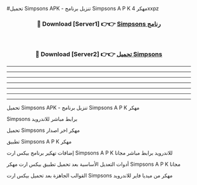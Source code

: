 #تحميل Simpsons  APK - تنزيل برنامج Simpsons  A P K مهكر 4xxpz 



<div align="center">
<h3>🔴 Download [Server1] 👉👉 <a href="https://apkdownload10.web.app/?title=Simpsons ">Simpsons  رنامج</a></h3><br>

<h3>🔴 Download [Server2] 👉👉 <a href="https://apkdownload10.web.app/?title=Simpsons ">تحميل Simpsons  </a></h3>
</div>


----------------------------------------------------------

----------------------------------------------------------

----------------------------------------------------------

----------------------------------------------------------

----------------------------------------------------------

----------------------------------------------------------

----------------------------------------------------------

تحميل Simpsons  APK - تنزيل برنامج Simpsons  A P K مهكر

Simpsons  برابط مباشر للاندرويد

تحميل Simpsons  مهكر اخر اصدار

تطبيق Simpsons  A P K مهكر

إضافات تهكير برنامج بيكس ارت Simpsons  A P K للاندرويد برابط مباشر مجانا

أدوات التعديل الأساسية بعد تحميل تطبيق بيكس ارت مهكر Simpsons  A P K مجانا

القوالب الجاهزة بعد تحميل بيكس ارت Simpsons  مهكر من ميديا فاير للاندرويد



